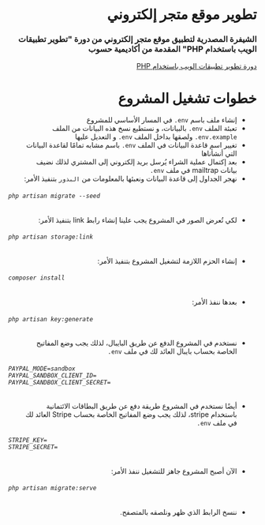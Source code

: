 <div dir="rtl">

# تطوير موقع متجر إلكتروني

### الشيفرة المصدرية لتطبيق موقع متجر إلكتروني من دورة "تطوير تطبيقات الويب باستخدام PHP" المقدمة من أكاديمية حسوب

<a href="https://academy.hsoub.com/learn/php-web-application-development/">دورة تطوير تطبيقات الويب باستخدام  PHP</a>

# خطوات تشغيل المشروع

* إنشاء ملف باسم `env.` في المسار الأساسي للمشروع
* تعبئة الملف `env.` بالبيانات، و نستطيع نسخ هذه البيانات من الملف `env.example.` ولصقها بداخل الملف `env.` و التعديل عليها
* تغيير اسم قاعدة البيانات في الملف `env.` باسم مشابه تمامًا لقاعدة البيانات التي أنشأناها
* بعد إكتمال عملية الشراء يُرسل بريد إلكتروني إلى المشتري لذلك نضيف بيانات mailtrap في ملف `env.`
* نهجر الجداول إلى قاعدة البيانات ونعبئها بالمعلومات من `البذور` بتنفيذ الأمر:

<h6 dir="ltr">

`php artisan migrate --seed`

</h6>

* لكي تُعرض الصور في المشروع يجب علينا إنشاء رابط link بتنفيذ الأمر:
<h6 dir="ltr">

`php artisan storage:link`

</h6>

* إنشاء الحزم اللازمة لتشغيل المشروع بتنفيذ الأمر:
<h6 dir="ltr">

`composer install`

</h6>

* بعدها ننفذ الأمر:
<h6 dir="ltr"> 

`php artisan key:generate`

</h6>

* نستخدم في المشروع الدفع عن طريق البايبال، لذلك يجب وضع المفاتيح الخاصة بحساب بايبال العائد لك في ملف `env.`

<h6 dir="ltr">

`PAYPAL_MODE=sandbox`<br>
`PAYPAL_SANDBOX_CLIENT_ID=`<br>
`PAYPAL_SANDBOX_CLIENT_SECRET=`<br>

</h6>

* أيضًا نستخدم في المشروع طريقة دفع عن طريق البطاقات الائتمانية باستخدام stripe، لذلك يجب وضع المفاتيح الخاصة بحساب Stripe العائد لك في ملف `env.`

<h6 dir="ltr">

`STRIPE_KEY=`<br>
`STRIPE_SECRET=`<br>

</h6>

* الآن أصبح المشروع جاهز للتشغيل ننفذ الأمر:

<h6 dir="ltr">

`php artisan migrate:serve`

</h6>

* ننسخ الرابط الذي ظهر ونلصقه بالمتصفح.

</div>